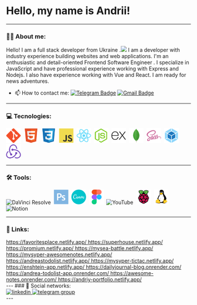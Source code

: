 # Hello, my name is Andrii!

---

### :man_technologist: About me:

Hello! I am a full stack developer from Ukraine .<img src="https://media.giphy.com/media/WUlplcMpOCEmTGBtBW/giphy.gif" width="30px"> I am a developer with industry experience building websites and web applications. I'm an enthusiastic and detail-oriented Frontend Software Engineer . I specialize in JavaScript and have professional experience working with Express and Nodejs. I also have experience working with Vue and React. I am ready for news adventures.

- :mailbox: How to contact me: [![Telegram Badge](https://img.shields.io/badge/-AndeAcardio-blue?style=flat&logo=Telegram&logoColor=white)](https://t.me/Andreas_acord) [![Gmail Badge](https://img.shields.io/badge/-Gmail-red?style=flat&logo=Gmail&logoColor=white)](mailto:andreas.acardio@gmail.com)
---

### 💻 Tecnologies:

<div>
  <img src="https://github.com/devicons/devicon/blob/master/icons/git/git-original.svg" title="git" alt="git" width="40" height="40"/>&nbsp
  <img src="https://github.com/devicons/devicon/blob/master/icons/html5/html5-original.svg" title="html5" alt="html5" width="40" height="40"/>&nbsp
  <img src="https://github.com/devicons/devicon/blob/master/icons/css3/css3-original.svg" title="css" alt="css" width="40" height="40"/>&nbsp
  <img src="https://github.com/devicons/devicon/blob/master/icons/javascript/javascript-original.svg" title="javascript" alt="javascript" width="40" height="40"/>&nbsp
  <img src="https://github.com/devicons/devicon/blob/master/icons/react/react-original.svg" title="reactjs" alt="reactjs" width="40" height="40"/>&nbsp
  <img src="https://github.com/devicons/devicon/blob/master/icons/nodejs/nodejs-original.svg" title="nodejs" alt="nodejs" width="40" height="40"/>&nbsp
  <img src="https://github.com/devicons/devicon/blob/master/icons/express/express-original.svg" title="express" alt="express" width="40" height="40"/>&nbsp
  <img src="https://github.com/devicons/devicon/blob/master/icons/mongodb/mongodb-original.svg" title="mongodb" alt="mongodb" width="40" height="40"/>&nbsp
  <img src="https://github.com/devicons/devicon/blob/master/icons/sass/sass-original.svg" title="sass/scss" alt="sass/scss" width="40" height="40"/>&nbsp;
  <img src="https://github.com/devicons/devicon/blob/master/icons/webpack/webpack-original.svg" title="webpack" alt="webpack" width="40" height="40"/>&nbsp;
  <img src="https://github.com/devicons/devicon/blob/master/icons/redux/redux-original.svg" title="redux" alt="redux" width="40" height="40"/>&nbsp;
</div>

---

### 🛠 Tools:

<div>
  <img src="https://upload.wikimedia.org/wikipedia/commons/9/90/DaVinci_Resolve_17_logo.svg" title="DaVinci Resolve" alt="DaVinci Resolve" width="40" height="40"/>&nbsp;
  <img src="https://github.com/devicons/devicon/blob/master/icons/photoshop/photoshop-plain.svg" title="photoshop" alt="photoshop" width="40" height="40"/>&nbsp;
  <img src="https://github.com/devicons/devicon/blob/master/icons/canva/canva-original.svg" title="canva" alt="canva" width="40" height="40"/>&nbsp;
  <img src="https://github.com/devicons/devicon/blob/master/icons/figma/figma-original.svg" title="figma" alt="figma" width="40" height="40"/>&nbsp;
  <img src="https://upload.wikimedia.org/wikipedia/commons/9/9e/YouTube_Logo_%282013-2017%29.svg" title="YouTube" alt="YouTube" width="40" height="40"/>&nbsp;
  <img src="https://github.com/devicons/devicon/blob/master/icons/raspberrypi/raspberrypi-original.svg" title="raspberrypi" alt="raspberrypi" width="40" height="40"/>&nbsp;
  <img src="https://github.com/devicons/devicon/blob/master/icons/linux/linux-original.svg" title="linux" alt="linux" width="40" height="40"/>&nbsp;
  <img src="https://upload.wikimedia.org/wikipedia/commons/e/e9/Notion-logo.svg" title="Notion" alt="Notion" width="40" height="40"/>&nbsp;
</div>

---

### 🤝 Links:

  <div id="badges">
    <a href="https://favoritesplace.netlify.app/" target="_blank">
      https://favoritesplace.netlify.app/  
    </a>
        <a href="https://superhouse.netlify.app/" target="_blank">
      https://superhouse.netlify.app/  
    </a>
        <a href="https://promium.netlify.app/" target="_blank">
      https://promium.netlify.app/ 
    </a>
        <a href="https://mysea-battle.netlify.app/" target="_blank">
      https://mysea-battle.netlify.app/ 
    </a>
        <a href="https://mysyper-awesomenotes.netlify.app/" target="_blank">
      https://mysyper-awesomenotes.netlify.app/
    </a>
        <a href="https://andreastodolist.netlify.app/" target="_blank">
      https://andreastodolist.netlify.app/ 
    </a>
        <a href="https://mysyper-tictac.netlify.app/" target="_blank">
      https://mysyper-tictac.netlify.app/
    </a>
        <a href="https://enshtein-app.netlify.app/" target="_blank">
      https://enshtein-app.netlify.app/
    </a>
    <a href="https://dailyjournal-blog.onrender.com/" target="_blank">
       https://dailyjournal-blog.onrender.com/
    </a>
    <a href="https://andrea-todolist-app.onrender.com/" target="_blank">
      https://andrea-todolist-app.onrender.com/
    </a>
    <a href="https://awesome-notes.onrender.com/" target="_blank">
      https://awesome-notes.onrender.com/
    </a>
    <a href="https://andriy-portfolio.netlify.app/" target="_blank">
      https://andriy-portfolio.netlify.app/
    </a>
   

  </div>
---
### 🤝 Social networks:

  <div id="badges">
    <a href="https://www.linkedin.com/in/andrii-shkvarok-907b98265/" target="_blank">
      <img src="https://cdn-icons-png.flaticon.com/512/2504/2504799.png" width="40" height="40" alt="linkedin" />
    </a>
    <a href="https://t.me/Andreas_acord" target="_blank">
      <img src="https://cdn-icons-png.flaticon.com/512/2111/2111646.png" width="40" height="40" alt="telegram group" />
    </a>

  </div>
---


<!-- ### 💻 Сompleted courses:

| Courses                                                         | Date              |
| ----------------------------------------------------------------| :---------------: |
| youtube.com/@FreelancerLifeStyle/Front End course               | 07/2022 - 09/2022 |
| youtube.com/@FreelancerLifeStyle/Javascript course              | 02/2022 - 03/2022 |
| youtube.com/@Bogdan_Stashchuk/Javascript course                 | 02/2022 - 03/2022 |
| udemy.com/Fullstack course                                      | 02/2022 - 03/2022 |


--- -->
